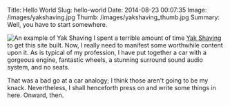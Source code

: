 Title: Hello World
Slug: hello-world
Date: 2014-08-23 00:07:35
Image: /images/yakshaving.jpg
Thumb: /images/yakshaving_thumb.jpg
Summary: Well, you have to start somewhere.

![An example of Yak Shaving]({filename}/images/mim-yakshaving.gif) I spent a terrible amount of time [Yak Shaving](http://projects.csail.mit.edu/gsb/old-archive/gsb-archive/gsb2000-02-11.html) to get this site built. Now, I really need to manifest some worthwhile content upon it. As is typical of my profession, I have put together a car with a gorgeous engine, fantastic wheels, a stunning surround sound audio system, and no seats.

That was a bad go at a car analogy; I think those aren't going to be my knack. Nevertheless, I shall henceforth press on and write some things in here. Onward, then.
